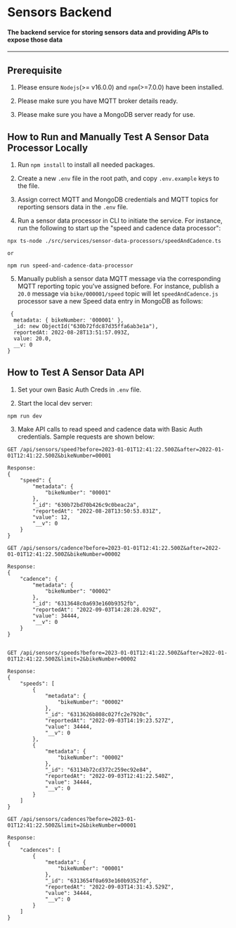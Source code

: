 # Sensors Backend

#### The backend service for storing sensors data and providing APIs to expose those data

---

## Prerequisite

1. Please ensure `Nodejs`(>= v16.0.0) and `npm`(>=7.0.0) have been installed.

2. Please make sure you have MQTT broker details ready.

3. Please make sure you have a MongoDB server ready for use.

## How to Run and Manually Test A Sensor Data Processor Locally

1. Run `npm install` to install all needed packages.

2. Create a new `.env` file in the root path, and copy `.env.example` keys to the file.

3. Assign correct MQTT and MongoDB credentials and MQTT topics for reporting sensors data in the `.env` file.

4. Run a sensor data processor in CLI to initiate the service. For instance, run the following to start up the "speed and cadence data processor":

```
npx ts-node ./src/services/sensor-data-processors/speedAndCadence.ts

or

npm run speed-and-cadence-data-processor
```

5. Manually publish a sensor data MQTT message via the corresponding MQTT reporting topic you've assigned before. For instance, publish a `20.0` message via `bike/000001/speed` topic will let `speedAndCadence.js` processor save a new Speed data entry in MongoDB as follows:

```
 {
  metadata: { bikeNumber: '000001' },
  _id: new ObjectId("630b72fdc87d35ffa6ab3e1a"),
  reportedAt: 2022-08-28T13:51:57.093Z,
  value: 20.0,
  __v: 0
}
```

## How to Test A Sensor Data API

1. Set your own Basic Auth Creds in `.env` file.

2. Start the local dev server:

```
npm run dev
```

3. Make API calls to read speed and cadence data with Basic Auth credentials. Sample requests are shown below:

```
GET /api/sensors/speed?before=2023-01-01T12:41:22.500Z&after=2022-01-01T12:41:22.500Z&bikeNumber=00001

Response:
{
    "speed": {
        "metadata": {
            "bikeNumber": "00001"
        },
        "_id": "630b72bd70b426c9c0beac2a",
        "reportedAt": "2022-08-28T13:50:53.831Z",
        "value": 12,
        "__v": 0
    }
}

GET /api/sensors/cadence?before=2023-01-01T12:41:22.500Z&after=2022-01-01T12:41:22.500Z&bikeNumber=00002

Response:
{
    "cadence": {
        "metadata": {
            "bikeNumber": "00002"
        },
        "_id": "6313648c0a693e160b9352fb",
        "reportedAt": "2022-09-03T14:28:28.029Z",
        "value": 34444,
        "__v": 0
    }
}


GET /api/sensors/speeds?before=2023-01-01T12:41:22.500Z&after=2022-01-01T12:41:22.500Z&limit=2&bikeNumber=00002

Response:
{
    "speeds": [
        {
            "metadata": {
                "bikeNumber": "00002"
            },
            "_id": "6313626b808c027fc2e7920c",
            "reportedAt": "2022-09-03T14:19:23.527Z",
            "value": 34444,
            "__v": 0
        },
        {
            "metadata": {
                "bikeNumber": "00002"
            },
            "_id": "63134b72cd372c259ec92e84",
            "reportedAt": "2022-09-03T12:41:22.540Z",
            "value": 34444,
            "__v": 0
        }
    ]
}

GET /api/sensors/cadences?before=2023-01-01T12:41:22.500Z&limit=2&bikeNumber=00001

Response:
{
    "cadences": [
        {
            "metadata": {
                "bikeNumber": "00001"
            },
            "_id": "6313654f0a693e160b9352fd",
            "reportedAt": "2022-09-03T14:31:43.529Z",
            "value": 34444,
            "__v": 0
        }
    ]
}

```
